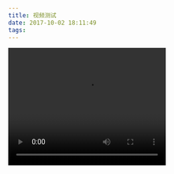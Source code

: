 ```yaml
---
title: 视频测试
date: 2017-10-02 18:11:49
tags:
---
```


<video width="320" height="240" controls>
    <source src="https://jserk.oss-cn-shenzhen.aliyuncs.com/test.mp4" type="video/mp4">
    您的浏览器不支持 video 标签。
</video>

